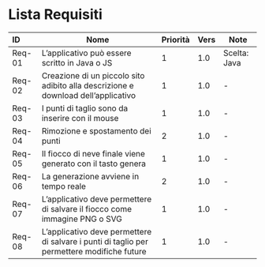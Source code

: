 # Lista Requisiti

|**ID**	|**Nome**			|**Priorità**|**Vers**|**Note**  |
|:-------|-------------|------------|--------|----------|
|Req-01 | L’applicativo può essere scritto in Java o JS |1|1.0| Scelta: Java |
|Req-02 | Creazione di un piccolo sito adibito alla descrizione e download dell’applicativo |1|1.0|-|
|Req-03 | I punti di taglio sono da inserire con il mouse|1|1.0|-|
|Req-04 | Rimozione e spostamento dei punti |2|1.0|-|
|Req-05 | Il fiocco di neve finale viene generato con il tasto genera |1|1.0|-|
|Req-06 | La generazione avviene in tempo reale |2|1.0|-|
|Req-07 | L’applicativo deve permettere di salvare il fiocco come immagine PNG o SVG |1|1.0|-|
|Req-08 | L’applicativo deve permettere di salvare i punti di taglio per permettere modifiche future |1|1.0|-|
